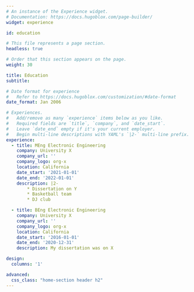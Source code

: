 ```yaml
---
# An instance of the Experience widget.
# Documentation: https://docs.hugoblox.com/page-builder/
widget: experience

id: education

# This file represents a page section.
headless: true

# Order that this section appears on the page.
weight: 30

title: Education
subtitle:

# Date format for experience
#   Refer to https://docs.hugoblox.com/customization/#date-format
date_format: Jan 2006

# Experiences.
#   Add/remove as many `experience` items below as you like.
#   Required fields are `title`, `company`, and `date_start`.
#   Leave `date_end` empty if it's your current employer.
#   Begin multi-line descriptions with YAML's `|2-` multi-line prefix.
experience:
  - title: MEng Electronic Engineering
    company: University X
    company_url: ''
    company_logo: org-x
    location: California
    date_start: '2021-01-01'
    date_end: '2022-01-01'
    description: |2-
        * Dissertation on Y
        * Basketball team
        * DJ club

  - title: BEng Electronic Engineering
    company: University X
    company_url: ''
    company_logo: org-x
    location: California
    date_start: '2016-01-01'
    date_end: '2020-12-31'
    description: My dissertation was on X

design:
  columns: '1'

advanced:
  css_class: "home-section header h2"
---
```


